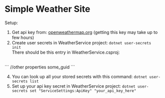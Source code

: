 # Simple Weather Site

Setup:
1. Get api key from: [openweathermap.org](https://openweathermap.org/) (getting this key may take up to few hours)
2. Create user secrets in WeatherService project: `dotnet user-secrets init` 
<br /> There should be this entry in WeatherService.csproj: 
<br /> 
```<PropertyGroup>
  //other properties
  <UserSecretsId>some_guid</UserSecretsId>
<PropertyGroup>
```

4. You can look up all your stored secrets with this command: `dotnet user-secrets list`
5. Set up your api key secret in WeatherService project: `dotnet user-secrets set "ServiceSettings:ApiKey" "your_api_key_here"`
